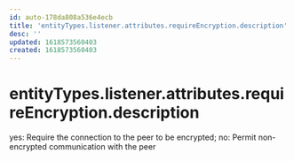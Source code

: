 ```yaml
---
id: auto-178da808a536e4ecb
title: 'entityTypes.listener.attributes.requireEncryption.description'
desc: ''
updated: 1618573560403
created: 1618573560403
---
```

# entityTypes.listener.attributes.requireEncryption.description

yes: Require the connection to the peer to be encrypted; no: Permit non-encrypted communication with the peer